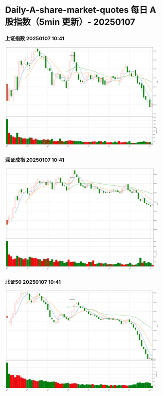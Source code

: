 
# Daily-A-share-market-quotes 每日 A 股指数（5min 更新）- 20250107

### 上证指数 20250107 10:41
![](./fig/2025/1/20250107-sh000001.png)

### 深证成指 20250107 10:41
![](./fig/2025/1/20250107-sz399001.png)

### 北证50 20250107 10:41
![](./fig/2025/1/20250107-bj899050.png)
